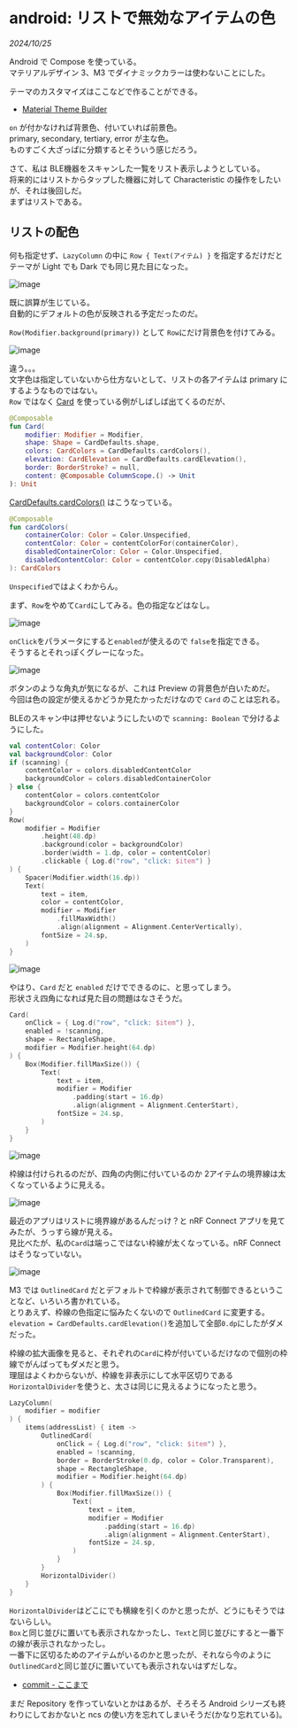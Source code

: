 # android: リストで無効なアイテムの色

<i>2024/10/25</i>

Android で Compose を使っている。  
マテリアルデザイン 3、M3 でダイナミックカラーは使わないことにした。

テーマのカスタマイズはここなどで作ることができる。

* [Material Theme Builder](https://material-foundation.github.io/material-theme-builder/)

`on` が付かなければ背景色、付いていれば前景色。  
primary, secondary, tertiary, error が主な色。  
ものすごく大ざっぱに分類するとそういう感じだろう。

さて、私は BLE機器をスキャンした一覧をリスト表示しようとしている。  
将来的にはリストからタップした機器に対して Characteristic の操作をしたいが、それは後回しだ。  
まずはリストである。

## リストの配色

何も指定せず、`LazyColumn` の中に `Row { Text(アイテム) }` を指定するだけだとテーマが Light でも Dark でも同じ見た目になった。

![image](20241025b-1.png)

既に誤算が生じている。  
自動的にデフォルトの色が反映される予定だったのだ。

`Row(Modifier.background(primary))` として `Row`にだけ背景色を付けてみる。

![image](20241025b-2.png)

違う。。。  
文字色は指定していないから仕方ないとして、リストの各アイテムは primary にするようなものではない。  
`Row` ではなく [Card](https://developer.android.com/develop/ui/compose/components/card?hl=ja) を使っている例がしばしば出てくるのだが、

```kotlin
@Composable
fun Card(
    modifier: Modifier = Modifier,
    shape: Shape = CardDefaults.shape,
    colors: CardColors = CardDefaults.cardColors(),
    elevation: CardElevation = CardDefaults.cardElevation(),
    border: BorderStroke? = null,
    content: @Composable ColumnScope.() -> Unit
): Unit
```

[CardDefaults.cardColors()](https://developer.android.com/reference/kotlin/androidx/compose/material3/CardDefaults#cardColors(androidx.compose.ui.graphics.Color,androidx.compose.ui.graphics.Color,androidx.compose.ui.graphics.Color,androidx.compose.ui.graphics.Color)) はこうなっている。

```kotlin
@Composable
fun cardColors(
    containerColor: Color = Color.Unspecified,
    contentColor: Color = contentColorFor(containerColor),
    disabledContainerColor: Color = Color.Unspecified,
    disabledContentColor: Color = contentColor.copy(DisabledAlpha)
): CardColors
```

`Unspecified`ではよくわからん。  

まず、`Row`をやめて`Card`にしてみる。色の指定などはなし。

![image](20241025b-3.png)

`onClick`をパラメータにすると`enabled`が使えるので `false`を指定できる。  
そうするとそれっぽくグレーになった。

![image](20241025b-4.png)

ボタンのような角丸が気になるが、これは Preview の背景色が白いためだ。  
今回は色の設定が使えるかどうか見たかっただけなので `Card` のことは忘れる。

BLEのスキャン中は押せないようにしたいので `scanning: Boolean` で分けるようにした。

```kotlin
val contentColor: Color
val backgroundColor: Color
if (scanning) {
    contentColor = colors.disabledContentColor
    backgroundColor = colors.disabledContainerColor
} else {
    contentColor = colors.contentColor
    backgroundColor = colors.containerColor
}
Row(
    modifier = Modifier
        .height(48.dp)
        .background(color = backgroundColor)
        .border(width = 1.dp, color = contentColor)
        .clickable { Log.d("row", "click: $item") }
) {
    Spacer(Modifier.width(16.dp))
    Text(
        text = item,
        color = contentColor,
        modifier = Modifier
            .fillMaxWidth()
            .align(alignment = Alignment.CenterVertically),
        fontSize = 24.sp,
    )
}
```

![image](20241025b-5.png)

やはり、`Card` だと `enabled` だけでできるのに、と思ってしまう。  
形状さえ四角になれば見た目の問題はなさそうだ。

```kotlin
Card(
    onClick = { Log.d("row", "click: $item") },
    enabled = !scanning,
    shape = RectangleShape,
    modifier = Modifier.height(64.dp)
) {
    Box(Modifier.fillMaxSize()) {
        Text(
            text = item,
            modifier = Modifier
                .padding(start = 16.dp)
                .align(alignment = Alignment.CenterStart),
            fontSize = 24.sp,
        )
    }
}
```

![image](20241025b-6.png)

枠線は付けられるのだが、四角の内側に付いているのか 2アイテムの境界線は太くなっているように見える。

![image](20241025b-8.png)

最近のアプリはリストに境界線があるんだっけ？と nRF Connect アプリを見てみたが、うっすら線が見える。  
見比べたが、私の`Card`は端っこではない枠線が太くなっている。nRF Connect はそうなっていない。

![image](20241025b-7.png)

M3 では `OutlinedCard` だとデフォルトで枠線が表示されて制御できるということなど、いろいろ書かれている。  
とりあえず、枠線の色指定に悩みたくないので `OutlinedCard` に変更する。  
`elevation = CardDefaults.cardElevation()`を追加して全部`0.dp`にしたがダメだった。

枠線の拡大画像を見ると、それぞれの`Card`に枠が付いているだけなので個別の枠線でがんばってもダメだと思う。  
理屈はよくわからないが、枠線を非表示にして水平区切りである`HorizontalDivider`を使うと、太さは同じに見えるようになったと思う。

```kotlin
LazyColumn(
    modifier = modifier
) {
    items(addressList) { item ->
        OutlinedCard(
            onClick = { Log.d("row", "click: $item") },
            enabled = !scanning,
            border = BorderStroke(0.dp, color = Color.Transparent),
            shape = RectangleShape,
            modifier = Modifier.height(64.dp)
        ) {
            Box(Modifier.fillMaxSize()) {
                Text(
                    text = item,
                    modifier = Modifier
                        .padding(start = 16.dp)
                        .align(alignment = Alignment.CenterStart),
                    fontSize = 24.sp,
                )
            }
        }
        HorizontalDivider()
    }
}
```

`HorizontalDivider`はどこにでも横線を引くのかと思ったが、どうにもそうではないらしい。  
`Box`と同じ並びに置いても表示されなかったし、`Text`と同じ並びにすると一番下の線が表示されなかったし。  
一番下に区切るためのアイテムがいるのかと思ったが、それなら今のように`OutlinedCard`と同じ並びに置いていても表示されないはずだしな。

* [commit - ここまで](https://github.com/hirokuma/android-ble-led-control/commit/5341e464508007f741ae3bfde2d75972a9ff98dc)

まだ Repository を作っていないとかはあるが、そろそろ Android シリーズも終わりにしておかないと ncs の使い方を忘れてしまいそうだ(かなり忘れている)。
